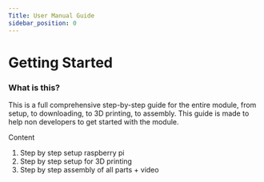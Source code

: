 ```yaml
---
Title: User Manual Guide
sidebar_position: 0
---
```


# Getting Started

### What is this?

This is a full comprehensive step-by-step guide for the entire module, from setup, to downloading, to 3D printing, to assembly. This guide is made to help non developers to get started with the module.

Content

1. Step by step setup raspberry pi
2. Step by step setup for 3D printing
3. Step by step assembly of all parts + video
